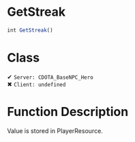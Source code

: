 # GetStreak
```js	
int GetStreak()
```
# Class
✔ `Server: CDOTA_BaseNPC_Hero`  
✖ `Client: undefined`  

# Function Description
Value is stored in PlayerResource.
